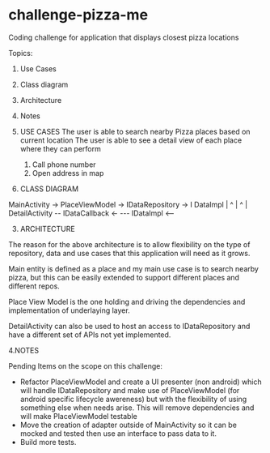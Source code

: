 # challenge-pizza-me
Coding challenge for application that displays closest pizza locations

Topics:
1. Use Cases
2. Class diagram
3. Architecture
4. Notes

1. USE CASES
The user is able to search nearby Pizza places based on current location
The user is able to see a detail view of each place where they can perform
   1. Call phone number
   2. Open address in map
   
2. CLASS DIAGRAM

MainActivity -> PlaceViewModel -> IDataRepository -> I DataImpl
      |               ^                 | ^                |
DetailActivity        -- IDataCallback <-  --- IDataImpl <--


3. ARCHITECTURE

The reason for the above architecture is to allow flexibility on the type of 
repository, data and use cases that this application will need as it grows.

Main entity is defined as a place and my main use case is to search nearby pizza, 
but this can be easily extended to support different places and different repos.

Place View Model is the one holding and driving the dependencies and implementation
of underlaying layer.

DetailActivity can also be used to host an access to IDataRepository and have a
different set of APIs not yet implemented. 

4.NOTES

Pending Items on the scope on this challenge:
 - Refactor PlaceViewModel and create a UI presenter (non android) which
   will handle IDataRepository and make use of PlaceViewModel (for android specific 
   lifecycle awereness) but with the flexibility of using something else when 
   needs arise. This will remove dependencies and will make PlaceViewModel testable
 - Move the creation of adapter outside of MainActivity so it can be mocked and tested
   then use an interface to pass data to it.
 - Build more tests.
 
   
